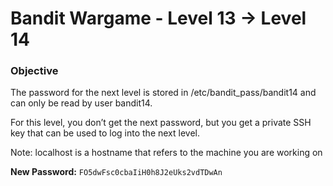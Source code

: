# Bandit Wargame - Level 13 -> Level 14

### Objective
The password for the next level is stored in /etc/bandit_pass/bandit14 and can only be read by user bandit14. 

For this level, you don’t get the next password, but you get a private SSH key that can be used to log into the next level. 

Note: localhost is a hostname that refers to the machine you are working on



**New Password:** `FO5dwFsc0cbaIiH0h8J2eUks2vdTDwAn`

